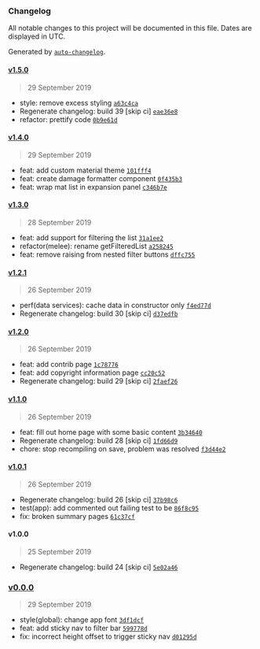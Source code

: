 ### Changelog

All notable changes to this project will be documented in this file. Dates are displayed in UTC.

Generated by [`auto-changelog`](https://github.com/CookPete/auto-changelog).

#### [v1.5.0](https://github.com/codemastermick/FrameTracker/compare/v1.4.0...v1.5.0)

> 29 September 2019

- style: remove excess styling [`a63c4ca`](https://github.com/codemastermick/FrameTracker/commit/a63c4cad828f9fa76e38149dfe26e17d4c9ebb01)
- Regenerate changelog: build 39 [skip ci] [`eae36e8`](https://github.com/codemastermick/FrameTracker/commit/eae36e858867a6c0d449ef825f5bbe697c1f20cd)
- refactor: prettify code [`0b9e61d`](https://github.com/codemastermick/FrameTracker/commit/0b9e61d66f6f46deaf03ebcf28c4423671172796)

#### [v1.4.0](https://github.com/codemastermick/FrameTracker/compare/v1.3.0...v1.4.0)

> 29 September 2019

- feat: add custom material theme [`101fff4`](https://github.com/codemastermick/FrameTracker/commit/101fff4dadc0bf9d140891f2b2421c008da981b5)
- feat: create damage formatter component [`0f435b3`](https://github.com/codemastermick/FrameTracker/commit/0f435b36e6ce33ef465e8dc99f0a42d30959e913)
- feat: wrap mat list in expansion panel [`c346b7e`](https://github.com/codemastermick/FrameTracker/commit/c346b7e126034c9e70df3db088511a782d814051)

#### [v1.3.0](https://github.com/codemastermick/FrameTracker/compare/v1.2.1...v1.3.0)

> 28 September 2019

- feat: add support for filtering the list [`31a1ee2`](https://github.com/codemastermick/FrameTracker/commit/31a1ee261d2bf94ff82e9d0784ae4bd845fa3313)
- refactor(melee): rename getFilteredList [`a258245`](https://github.com/codemastermick/FrameTracker/commit/a2582457bf3572fde18be5a7af4ec0dd86f5abc5)
- feat: remove raising from nested filter buttons [`dffc755`](https://github.com/codemastermick/FrameTracker/commit/dffc7558fa6e789a94a65323dfb8582b5b78d4af)

#### [v1.2.1](https://github.com/codemastermick/FrameTracker/compare/v1.2.0...v1.2.1)

> 26 September 2019

- perf(data services): cache data in constructor only [`f4ed77d`](https://github.com/codemastermick/FrameTracker/commit/f4ed77d30a69b29f096cfa232c53f9a2b7c2a4c5)
- Regenerate changelog: build 30 [skip ci] [`d37edfb`](https://github.com/codemastermick/FrameTracker/commit/d37edfb28e6bcdf02c4ff63cb477f5d143e6c6d6)

#### [v1.2.0](https://github.com/codemastermick/FrameTracker/compare/v1.1.0...v1.2.0)

> 26 September 2019

- feat: add contrib page [`1c78776`](https://github.com/codemastermick/FrameTracker/commit/1c78776702c0efdb8b6ed4b8a502f473f259964d)
- feat: add copyright information page [`cc20c52`](https://github.com/codemastermick/FrameTracker/commit/cc20c524f0516bda36adb6a1267edaa1b0fa9af0)
- Regenerate changelog: build 29 [skip ci] [`2faef26`](https://github.com/codemastermick/FrameTracker/commit/2faef269e40d3a64301c028b36c2ef75738ef04a)

#### [v1.1.0](https://github.com/codemastermick/FrameTracker/compare/v1.0.1...v1.1.0)

> 26 September 2019

- feat: fill out home page with some basic content [`3b34640`](https://github.com/codemastermick/FrameTracker/commit/3b346401327047dfedd9ab91edbf874198eda4b3)
- Regenerate changelog: build 28 [skip ci] [`1fd66d9`](https://github.com/codemastermick/FrameTracker/commit/1fd66d97c826a4dddc82663be22d2b3fccff2bce)
- chore: stop recompiling on save, problem was resolved [`f3d44e2`](https://github.com/codemastermick/FrameTracker/commit/f3d44e2b987b2058eddf58999a2c69210a6fa4f9)

#### [v1.0.1](https://github.com/codemastermick/FrameTracker/compare/v1.0.0...v1.0.1)

> 26 September 2019

- Regenerate changelog: build 26 [skip ci] [`37b98c6`](https://github.com/codemastermick/FrameTracker/commit/37b98c6088a319ca3ed762061989b00aa63172fd)
- test(app): add commented out failing test to be [`86f8c95`](https://github.com/codemastermick/FrameTracker/commit/86f8c959925712ee8721eef0a2ac7ddb6a921dbc)
- fix: broken summary pages [`61c37cf`](https://github.com/codemastermick/FrameTracker/commit/61c37cfee43576558a632962fba59d3f649d4099)

#### v1.0.0

> 25 September 2019

- Regenerate changelog: build 24 [skip ci] [`5e02a46`](https://github.com/codemastermick/FrameTracker/commit/5e02a462c10b246f132785d041ca6661bff34e50)

### [v0.0.0](https://github.com/codemastermick/FrameTracker/compare/v1.5.0...v0.0.0)

> 29 September 2019

- style(global): change app font [`3df1dcf`](https://github.com/codemastermick/FrameTracker/commit/3df1dcf73c948c9892d3cf18e7bf65c5173e1bfc)
- feat: add sticky nav to filter bar [`599778d`](https://github.com/codemastermick/FrameTracker/commit/599778decd69de6a05ec99384bb7d1683ad9eb98)
- fix: incorrect height offset to trigger sticky nav [`d01295d`](https://github.com/codemastermick/FrameTracker/commit/d01295dafbbb1e96815cfa889d55de438373f6f8)
